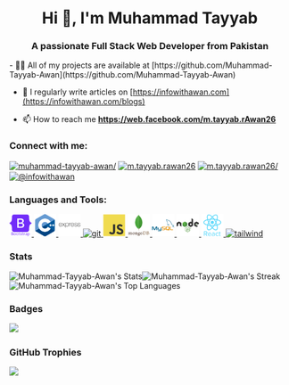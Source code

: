 <h1 align="center">Hi 👋, I'm Muhammad Tayyab</h1>
<h3 align="center">A passionate Full Stack Web Developer from Pakistan</h3>
- 👨‍💻 All of my projects are available at [https://github.com/Muhammad-Tayyab-Awan](https://github.com/Muhammad-Tayyab-Awan)

- 📝 I regularly write articles on [https://infowithawan.com](https://infowithawan.com/blogs)

- 📫 How to reach me **https://web.facebook.com/m.tayyab.rAwan26**

<h3 align="left">Connect with me:</h3>
<p align="left">
<a href="https://www.linkedin.com/in/muhammad-tayyab-awan/" target="blank"><img align="center" src="https://raw.githubusercontent.com/rahuldkjain/github-profile-readme-generator/master/src/images/icons/Social/linked-in-alt.svg" alt="muhammad-tayyab-awan/" height="30" width="40" /></a>
<a href="https://fb.com/m.tayyab.rawan26" target="blank"><img align="center" src="https://raw.githubusercontent.com/rahuldkjain/github-profile-readme-generator/master/src/images/icons/Social/facebook.svg" alt="m.tayyab.rawan26" height="30" width="40" /></a>
<a href="https://www.instagram.com/m.tayyab.rawan26/" target="blank"><img align="center" src="https://raw.githubusercontent.com/rahuldkjain/github-profile-readme-generator/master/src/images/icons/Social/instagram.svg" alt="m.tayyab.rawan26/" height="30" width="40" /></a>
<a href="https://www.youtube.com/@infowithawan" target="blank"><img align="center" src="https://raw.githubusercontent.com/rahuldkjain/github-profile-readme-generator/master/src/images/icons/Social/youtube.svg" alt="@infowithawan" height="30" width="40" /></a>
</p>

<h3 align="left">Languages and Tools:</h3>
<p align="left"> <a href="https://getbootstrap.com" target="_blank" rel="noreferrer"> <img src="https://raw.githubusercontent.com/devicons/devicon/master/icons/bootstrap/bootstrap-plain-wordmark.svg" alt="bootstrap" width="40" height="40"/> </a> <a href="https://www.w3schools.com/cpp/" target="_blank" rel="noreferrer"> <img src="https://raw.githubusercontent.com/devicons/devicon/master/icons/cplusplus/cplusplus-original.svg" alt="cplusplus" width="40" height="40"/> </a> <a href="https://expressjs.com" target="_blank" rel="noreferrer"> <img src="https://raw.githubusercontent.com/devicons/devicon/master/icons/express/express-original-wordmark.svg" alt="express" width="40" height="40"/> </a> <a href="https://git-scm.com/" target="_blank" rel="noreferrer"> <img src="https://www.vectorlogo.zone/logos/git-scm/git-scm-icon.svg" alt="git" width="40" height="40"/> </a> <a href="https://developer.mozilla.org/en-US/docs/Web/JavaScript" target="_blank" rel="noreferrer"> <img src="https://raw.githubusercontent.com/devicons/devicon/master/icons/javascript/javascript-original.svg" alt="javascript" width="40" height="40"/> </a> <a href="https://www.mongodb.com/" target="_blank" rel="noreferrer"> <img src="https://raw.githubusercontent.com/devicons/devicon/master/icons/mongodb/mongodb-original-wordmark.svg" alt="mongodb" width="40" height="40"/> </a> <a href="https://www.mysql.com/" target="_blank" rel="noreferrer"> <img src="https://raw.githubusercontent.com/devicons/devicon/master/icons/mysql/mysql-original-wordmark.svg" alt="mysql" width="40" height="40"/> </a> <a href="https://nodejs.org" target="_blank" rel="noreferrer"> <img src="https://raw.githubusercontent.com/devicons/devicon/master/icons/nodejs/nodejs-original-wordmark.svg" alt="nodejs" width="40" height="40"/> </a> <a href="https://reactjs.org/" target="_blank" rel="noreferrer"> <img src="https://raw.githubusercontent.com/devicons/devicon/master/icons/react/react-original-wordmark.svg" alt="react" width="40" height="40"/> </a> <a href="https://tailwindcss.com/" target="_blank" rel="noreferrer"> <img src="https://www.vectorlogo.zone/logos/tailwindcss/tailwindcss-icon.svg" alt="tailwind" width="40" height="40"/> </a> </p>
<h3  align="left">Stats</h3>
<img alt="Muhammad-Tayyab-Awan's Stats" src="https://github-readme-stats.vercel.app/api?username=Muhammad-Tayyab-Awan&theme=react&show_icons=true&hide_border=true&count_private=true" /><img alt="Muhammad-Tayyab-Awan's Streak" src="https://github-readme-streak-stats.herokuapp.com/?user=Muhammad-Tayyab-Awan&theme=react&hide_border=true"/> 
<img alt="Muhammad-Tayyab-Awan's Top Languages" src="https://github-readme-stats.vercel.app/api/top-langs/?username=Muhammad-Tayyab-Awan&theme=react&show_icons=true&hide_border=true&layout=compact" />
<h3 align="left">
  Badges
</h3>
  <a href="https://user-badge.committers.top/pakistan/Muhammad-Tayyab-Awan"><img src="https://user-badge.committers.top/pakistan/Muhammad-Tayyab-Awan.svg" /></a>
  
<h3>GitHub Trophies</h3>
<img src="https://github-trophies.vercel.app/?username=Muhammad-Tayyab-Awan&theme=radical&no-frame=false&no-bg=false&margin-w=4" />
